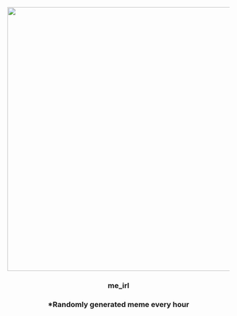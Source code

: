 <p align="center">
        <img src="https://i.imgur.com/4pFmT4A.jpg" width="600" height="600">
        </p>
        <h3 align="center">me_irl</h3>
        <h3 align="center">*Randomly generated meme every hour</h3>
    